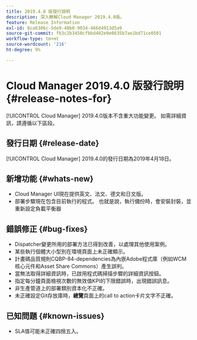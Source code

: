 ```yaml
---
title: 2019.4.0 版發行說明
description: 深入瞭解Cloud Manager 2019.4.0版。
feature: Release Information
exl-id: 8ca6386c-5de9-48b8-9034-466d4913d5a9
source-git-commit: fb3c2b3450cfbbd402e9e0635b7ae1bd71ce0501
workflow-type: tm+mt
source-wordcount: '216'
ht-degree: 9%

---
```


# Cloud Manager 2019.4.0 版發行說明 {#release-notes-for}

[!UICONTROL Cloud Manager] 2019.4.0版本不含重大功能變更。 如需詳細資訊，請遵循以下區段。

## 發行日期 {#release-date}

[!UICONTROL Cloud Manager] 2019.4.0的發行日期為2019年4月18日。

## 新增功能 {#whats-new}

* Cloud Manager UI現在提供英文、法文、德文和日文版。
* 部署步驟現在包含目前執行的程式。 也就是說，執行備份時，會安裝封裝，並重新設定負載平衡器

## 錯誤修正 {#bug-fixes}

* Dispatcher變更所用的部署方法已得到改善，以處理其他使用案例。
* 某些執行個體大小型別在環境頁面上未正確顯示。
* 計畫碼品質規則CQBP-84-dependencies為內嵌Adobe程式庫（例如WCM核心元件和Asset Share Commons）產生誤判。
* 當無法取得詳細資訊時，已啟用程式碼掃描步驟的詳細資訊按鈕。
* 指定每分鐘頁面檢視次數的無效值KPI的下限錯誤時，出現錯誤訊息。
* 非生產管道上的部署類別資本化不正確。
* 未正確設定Git存放庫時，**總覽**&#x200B;頁面上的call to action卡片文字不正確。

## 已知問題 {#known-issues}

* SLA值可能未正確四捨五入。
